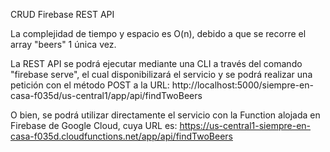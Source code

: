 CRUD Firebase REST API

La complejidad de tiempo y espacio es O(n), debido a que se recorre el array "beers" 1 única vez.

La REST API se podrá ejecutar mediante una CLI a través del comando "firebase serve", el cual disponibilizará el servicio y se podrá realizar una petición con el método POST a la URL: http://localhost:5000/siempre-en-casa-f035d/us-central1/app/api/findTwoBeers 

O bien, se podrá utilizar directamente el servicio con la Function alojada en Firebase de Google Cloud, cuya URL es: https://us-central1-siempre-en-casa-f035d.cloudfunctions.net/app/api/findTwoBeers